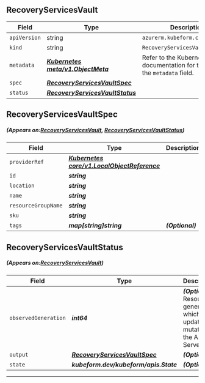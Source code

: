 ## RecoveryServicesVault
| Field | Type | Description |
| ------ | ----- | ----------- |
| `apiVersion` | string | `azurerm.kubeform.com/v1alpha1` |
|    `kind` | string | `RecoveryServicesVault` |
| `metadata` | ***[Kubernetes meta/v1.ObjectMeta](https://kubernetes.io/docs/reference/generated/kubernetes-api/v1.13/#objectmeta-v1-meta)***|Refer to the Kubernetes API documentation for the fields of the `metadata` field.|
| `spec` | ***[RecoveryServicesVaultSpec](#RecoveryServicesVaultSpec)***||
| `status` | ***[RecoveryServicesVaultStatus](#RecoveryServicesVaultStatus)***||
## RecoveryServicesVaultSpec
##### (Appears on:[RecoveryServicesVault](#RecoveryServicesVault), [RecoveryServicesVaultStatus](#RecoveryServicesVaultStatus))
| Field | Type | Description |
| ------ | ----- | ----------- |
| `providerRef` | ***[Kubernetes core/v1.LocalObjectReference](https://kubernetes.io/docs/reference/generated/kubernetes-api/v1.13/#localobjectreference-v1-core)***||
| `id` | ***string***||
| `location` | ***string***||
| `name` | ***string***||
| `resourceGroupName` | ***string***||
| `sku` | ***string***||
| `tags` | ***map[string]string***| ***(Optional)*** |
## RecoveryServicesVaultStatus
##### (Appears on:[RecoveryServicesVault](#RecoveryServicesVault))
| Field | Type | Description |
| ------ | ----- | ----------- |
| `observedGeneration` | ***int64***| ***(Optional)*** Resource generation, which is updated on mutation by the API Server.|
| `output` | ***[RecoveryServicesVaultSpec](#RecoveryServicesVaultSpec)***| ***(Optional)*** |
| `state` | ***kubeform.dev/kubeform/apis.State***| ***(Optional)*** |
---
